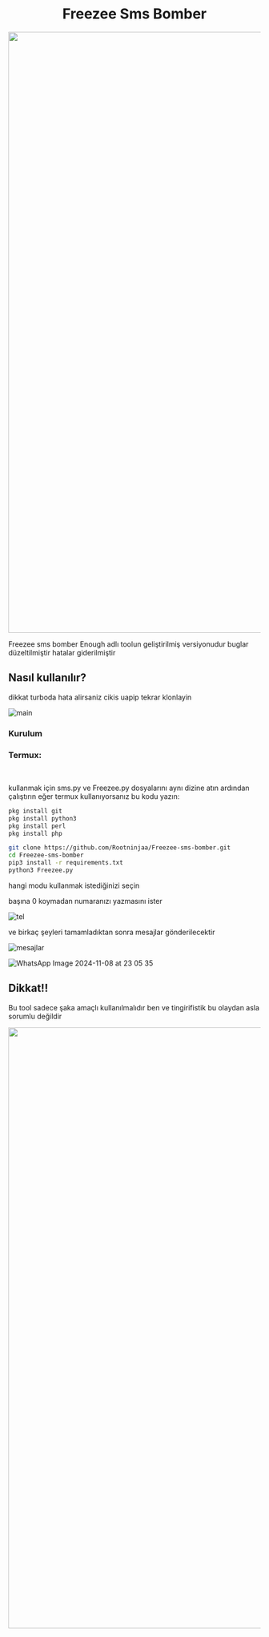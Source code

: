 <div align="center">
  
  # Freezee Sms Bomber
  
  <a>
    <img src="https://github.com/SabanGnc/SabanGnc/assets/139702707/cc75e47a-eda0-498f-bc38-1a9a3e6ea37c" alt="Github Stats" width="1200">
  </a>
</div>

Freezee sms bomber Enough adlı toolun geliştirilmiş versiyonudur buglar düzeltilmiştir hatalar giderilmiştir

## Nasıl kullanılır?

dikkat turboda hata alirsaniz cikis uapip tekrar klonlayin


![main](https://github.com/user-attachments/assets/92cc6967-19b1-40bf-a1e3-770e0aae166c)

### Kurulum
<h3>Termux:</h3>
<br>
<p>kullanmak için sms.py ve Freezee.py dosyalarını aynı dizine atın ardından çalıştırın eğer termux kullanıyorsanız bu kodu yazın:</p>

```bash
pkg install git
pkg install python3
pkg install perl
pkg install php

git clone https://github.com/Rootninjaa/Freezee-sms-bomber.git
cd Freezee-sms-bomber
pip3 install -r requirements.txt
python3 Freezee.py
```

hangi modu kullanmak istediğinizi seçin

başına 0 koymadan numaranızı yazmasını ister

![tel](https://github.com/user-attachments/assets/8e30abb0-b9b6-4370-a1f3-cb4293e31eec)

ve birkaç şeyleri tamamladıktan sonra mesajlar gönderilecektir

![mesajlar](https://github.com/user-attachments/assets/c375efa7-f1f1-46d0-a4fc-2087aa4ca4f3)

![WhatsApp Image 2024-11-08 at 23 05 35](https://github.com/user-attachments/assets/eac9c766-4278-4772-82fd-c64f2759c74e)

## Dikkat!!

Bu tool sadece şaka amaçlı kullanılmalıdır ben ve tingirifistik bu olaydan asla sorumlu değildir
<div align="center">
  
  <a>
    <img src="https://github.com/SabanGnc/SabanGnc/assets/139702707/cc75e47a-eda0-498f-bc38-1a9a3e6ea37c" alt="Github Stats" width="1200">
  </a>
</div>
